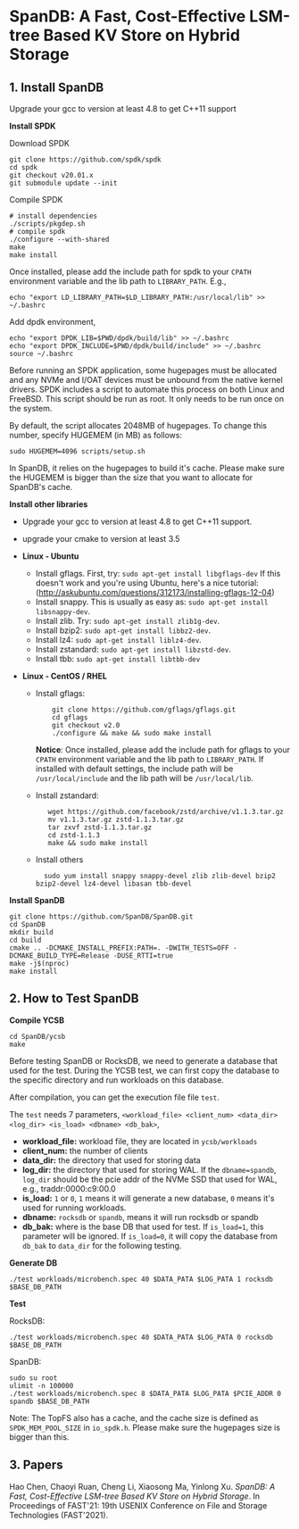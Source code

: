 

# SpanDB: A Fast, Cost-Effective LSM-tree Based KV Store on Hybrid Storage



## 1. Install SpanDB

Upgrade your gcc to version at least 4.8 to get C++11 support


**Install SPDK**

Download SPDK

```
git clone https://github.com/spdk/spdk
cd spdk
git checkout v20.01.x
git submodule update --init
```

Compile SPDK

```
# install dependencies
./scripts/pkgdep.sh
# compile spdk
./configure --with-shared
make
make install
```

Once installed, please add the include path for spdk to your `CPATH` environment variable and the lib path to `LIBRARY_PATH`. E.g.,

```
echo "export LD_LIBRARY_PATH=$LD_LIBRARY_PATH:/usr/local/lib" >> ~/.bashrc
```

Add dpdk environment,

```
echo "export DPDK_LIB=$PWD/dpdk/build/lib" >> ~/.bashrc
echo "export DPDK_INCLUDE=$PWD/dpdk/build/include" >> ~/.bashrc
source ~/.bashrc 
```


Before running an SPDK application, some hugepages must be allocated and any NVMe and I/OAT devices must be unbound from the native kernel drivers. SPDK includes a script to automate this process on both Linux and FreeBSD. This script should be run as root. It only needs to be run once on the system.

By default, the script allocates 2048MB of hugepages. To change this number, specify HUGEMEM (in MB) as follows:
```
sudo HUGEMEM=4096 scripts/setup.sh
```

In SpanDB, it relies on the hugepages to build it's cache. Please make sure the HUGEMEM is bigger than the size that you want to allocate for SpanDB's cache.


**Install other libraries**

* Upgrade your gcc to version at least 4.8 to get C++11 support.

* upgrade your cmake to version at least 3.5

* **Linux - Ubuntu**
    * Install gflags. First, try: `sudo apt-get install libgflags-dev`
      If this doesn't work and you're using Ubuntu, here's a nice tutorial:
      (http://askubuntu.com/questions/312173/installing-gflags-12-04)
    * Install snappy. This is usually as easy as:
      `sudo apt-get install libsnappy-dev`.
    * Install zlib. Try: `sudo apt-get install zlib1g-dev`.
    * Install bzip2: `sudo apt-get install libbz2-dev`.
    * Install lz4: `sudo apt-get install liblz4-dev`.
    * Install zstandard: `sudo apt-get install libzstd-dev`.
    * Install tbb: `sudo apt-get install libtbb-dev`


* **Linux - CentOS / RHEL**
    * Install gflags:

              git clone https://github.com/gflags/gflags.git
              cd gflags
              git checkout v2.0
              ./configure && make && sudo make install

      **Notice**: Once installed, please add the include path for gflags to your `CPATH` environment variable and the
      lib path to `LIBRARY_PATH`. If installed with default settings, the include path will be `/usr/local/include`
      and the lib path will be `/usr/local/lib`.

    * Install zstandard:

             wget https://github.com/facebook/zstd/archive/v1.1.3.tar.gz
             mv v1.1.3.tar.gz zstd-1.1.3.tar.gz
             tar zxvf zstd-1.1.3.tar.gz
             cd zstd-1.1.3
             make && sudo make install

    * Install others

            sudo yum install snappy snappy-devel zlib zlib-devel bzip2 bzip2-devel lz4-devel libasan tbb-devel


**Install SpanDB**

```
git clone https://github.com/SpanDB/SpanDB.git
cd SpanDB
mkdir build
cd build
cmake .. -DCMAKE_INSTALL_PREFIX:PATH=. -DWITH_TESTS=OFF -DCMAKE_BUILD_TYPE=Release -DUSE_RTTI=true
make -j$(nproc)
make install
```


## 2. How to Test SpanDB

**Compile YCSB**

```
cd SpanDB/ycsb
make
```

Before testing SpanDB or RocksDB, we need to generate a database that used for the test. During the YCSB test, we can first copy the database to the specific directory and run workloads on this database.

After compilation, you can get the execution file file `test`.

The `test` needs 7 parameters, `<workload_file> <client_num> <data_dir> <log_dir> <is_load> <dbname> <db_bak>`,
* **workload_file:** workload file, they are located in `ycsb/workloads`
* **client_num:** the number of clients
* **data_dir:** the directory that used for storing data
* **log_dir:** the directory that used for storing WAL. If the `dbname=spandb`, `log_dir` should be the pcie addr of the NVMe SSD that used for WAL, e.g., traddr:0000:c9:00.0
* **is_load:** `1` or `0`, `1` means it will generate a new database, `0` means it's used for running workloads.
* **dbname:** `rocksdb` or `spandb`, means it will run rocksdb or spandb 
* **db_bak:** where is the base DB that used for test. If `is_load=1`, this parameter will be ignored. If `is_load=0`, it will copy the database from `db_bak` to `data_dir` for the following testing.


**Generate DB**

```
./test workloads/microbench.spec 40 $DATA_PATA $LOG_PATA 1 rocksdb $BASE_DB_PATH
```

**Test**


RocksDB:

```
./test workloads/microbench.spec 40 $DATA_PATA $LOG_PATA 0 rocksdb $BASE_DB_PATH
```

SpanDB:

```
sudo su root
ulimit -n 100000
./test workloads/microbench.spec 8 $DATA_PATA $LOG_PATA $PCIE_ADDR 0 spandb $BASE_DB_PATH
```

Note: The TopFS also has a cache, and the cache size is defined as `SPDK_MEM_POOL_SIZE` in `io_spdk.h`. Please make sure the hugepages size is bigger than this.



## 3. Papers

Hao Chen, Chaoyi Ruan, Cheng Li, Xiaosong Ma, Yinlong Xu. *SpanDB: A Fast, Cost-Effective LSM-tree Based KV Store on Hybrid Storage*. In Proceedings of FAST'21: 19th USENIX Conference on File and Storage Technologies (FAST'2021).


